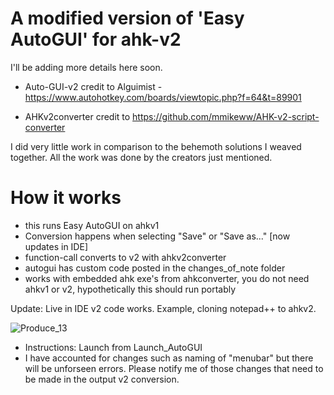 # A modified version of 'Easy AutoGUI' for ahk-v2

I'll be adding more details here soon.

- Auto-GUI-v2 credit to Alguimist - https://www.autohotkey.com/boards/viewtopic.php?f=64&t=89901

- AHKv2converter credit to https://github.com/mmikeww/AHK-v2-script-converter

I did very little work in comparison to the behemoth solutions I weaved together. All the work was done by the creators just mentioned.

# How it works 
- this runs Easy AutoGUI on ahkv1
- Conversion happens when selecting "Save" or "Save as..." [now updates in IDE] 
- function-call converts to v2 with ahkv2converter 
- autogui has custom code posted in the changes_of_note folder
- works with embedded ahk exe's from ahkconverter, you do not need ahkv1 or v2, hypothetically this should run portably



Update: Live in IDE v2 code works. Example, cloning notepad++ to ahkv2. 

![Produce_13](https://user-images.githubusercontent.com/98753696/235309043-9dcac7d8-d0d5-4311-8a25-93cff5e63533.GIF)



- Instructions: Launch from Launch_AutoGUI
- I have accounted for changes such as naming of "menubar" but there will be unforseen errors. Please notify me of those changes that need to be made in the output v2 conversion. 
 
